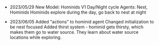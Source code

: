 - 2023/05/29
New Model: Hominids V1
Day/Night cycle
Agents: Nest, Hominids
Hominids explore during the day, go back to nest at night

- 2023/06/05
Added "actions" to hominid agent
Changed initialization to be nest focused
Added thirst system - hominid gets thirsty, which makes them go to water source. They learn about water source locations while exploring.
